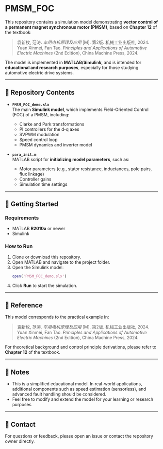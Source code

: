# PMSM_FOC
This repository contains a simulation model demonstrating **vector control of a permanent magnet synchronous motor (PMSM)**, based on **Chapter 12** of the textbook:

> 袁新枚, 范涛. *车用电机原理及应用* [M]. 第2版. 机械工业出版社, 2024.  
> Yuan Xinmei, Fan Tao. *Principles and Applications of Automotive Electric Machines* (2nd Edition), China Machine Press, 2024.

The model is implemented in **MATLAB/Simulink**, and is intended for **educational and research purposes**, especially for those studying automotive electric drive systems.

---

## 📂 Repository Contents

- **`PMSM_FOC_demo.slx`**  
  The main **Simulink model**, which implements Field-Oriented Control (FOC) of a PMSM, including:
  - Clarke and Park transformations  
  - PI controllers for the d-q axes  
  - SVPWM modulation  
  - Speed control loop 
  - PMSM dynamics and inverter model  

- **`para_init.m`**  
  MATLAB script for **initializing model parameters**, such as:
  - Motor parameters (e.g., stator resistance, inductances, pole pairs, flux linkage)  
  - Controller gains  
  - Simulation time settings  

---

## 🚀 Getting Started

### Requirements

- MATLAB **R2010a** or newer
- Simulink  

### How to Run

1. Clone or download this repository.
2. Open MATLAB and navigate to the project folder.
3. Open the Simulink model:
   ```matlab
   open('PMSM_FOC_demo.slx')
   ```
4. Click **Run** to start the simulation.

---

## 📘 Reference

This model corresponds to the practical example in:

> 袁新枚, 范涛. *车用电机原理及应用* [M]. 第2版. 机械工业出版社, 2024.  
> Yuan Xinmei, Fan Tao. *Principles and Applications of Automotive Electric Machines* (2nd Edition), China Machine Press, 2024.

For theoretical background and control principle derivations, please refer to **Chapter 12** of the textbook.

---

## 📌 Notes

- This is a simplified educational model. In real-world applications, additional components such as speed estimation (sensorless), and advanced fault handling should be considered.
- Feel free to modify and extend the model for your learning or research purposes.

---

## 📧 Contact

For questions or feedback, please open an issue or contact the repository owner directly.
